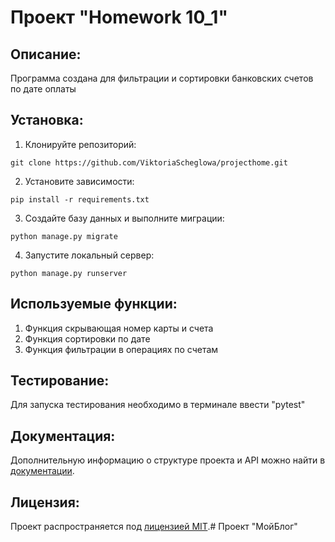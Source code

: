 # Проект "Homework 10_1"

## Описание:

Программа создана для фильтрации и сортировки банковских счетов по дате оплаты
## Установка:

1. Клонируйте репозиторий:
```
git clone https://github.com/ViktoriaScheglowa/projecthome.git
```

2. Установите зависимости:
```
pip install -r requirements.txt
```

3. Создайте базу данных и выполните миграции:
```
python manage.py migrate
```

4. Запустите локальный сервер:
```
python manage.py runserver
```
## Используемые функции:

1. Функция скрывающая номер карты и счета
2. Функция сортировки по дате
3. Функция фильтрации в операциях по счетам

## Тестирование:

Для запуска тестирования необходимо в терминале ввести "pytest"

## Документация:

Дополнительную информацию о структуре проекта и API можно найти в [документации](docs/README.md).

## Лицензия:

Проект распространяется под [лицензией MIT](LICENSE).# Проект "МойБлог"
